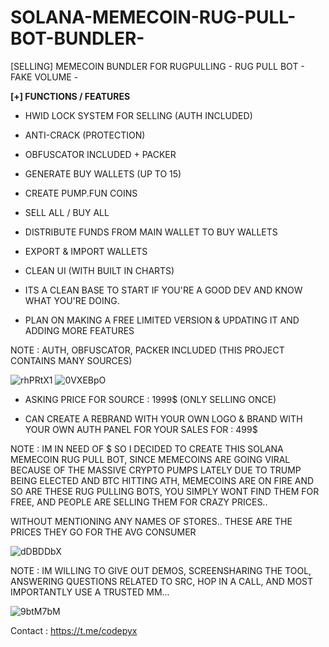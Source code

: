 # SOLANA-MEMECOIN-RUG-PULL-BOT-BUNDLER-
 [SELLING] MEMECOIN BUNDLER FOR RUGPULLING - RUG PULL BOT - FAKE VOLUME - 

 
**[+] FUNCTIONS / FEATURES**

- HWID LOCK SYSTEM FOR SELLING (AUTH INCLUDED)
- ANTI-CRACK (PROTECTION)
- OBFUSCATOR INCLUDED + PACKER
- GENERATE BUY WALLETS (UP TO 15)
- CREATE PUMP.FUN COINS
- SELL ALL / BUY ALL
- DISTRIBUTE FUNDS FROM MAIN WALLET TO BUY WALLETS
- EXPORT & IMPORT WALLETS
- CLEAN UI (WITH BUILT IN CHARTS)
- ITS A CLEAN BASE TO START IF YOU'RE A GOOD DEV AND KNOW WHAT YOU'RE DOING.

- PLAN ON MAKING A FREE LIMITED VERSION & UPDATING IT AND ADDING MORE FEATURES

NOTE : AUTH, OBFUSCATOR, PACKER INCLUDED (THIS PROJECT CONTAINS MANY SOURCES)

![rhPRtX1](https://github.com/user-attachments/assets/16fe67b9-8a52-4616-9d73-e520fae63653)
![0VXEBpO](https://github.com/user-attachments/assets/0880c406-6d96-42b3-a104-71c66907363c)

- ASKING PRICE FOR SOURCE : 1999$ (ONLY SELLING ONCE)

- CAN CREATE A REBRAND WITH YOUR OWN LOGO & BRAND WITH YOUR OWN AUTH PANEL FOR YOUR SALES FOR : 499$

NOTE : IM IN NEED OF $ SO I DECIDED TO CREATE THIS SOLANA MEMECOIN RUG PULL BOT, SINCE MEMECOINS ARE GOING VIRAL BECAUSE OF THE MASSIVE CRYPTO PUMPS LATELY DUE TO TRUMP BEING ELECTED AND BTC HITTING ATH, MEMECOINS ARE ON FIRE AND SO ARE THESE RUG PULLING BOTS, YOU SIMPLY WONT FIND THEM FOR FREE, AND PEOPLE ARE SELLING THEM FOR CRAZY PRICES..

WITHOUT MENTIONING ANY NAMES OF STORES.. THESE ARE THE PRICES THEY GO FOR THE AVG CONSUMER

![dDBDDbX](https://github.com/user-attachments/assets/57cc7510-43d3-4e27-a678-b2d935895ddb)

NOTE : IM WILLING TO GIVE OUT DEMOS, SCREENSHARING THE TOOL, ANSWERING QUESTIONS RELATED TO SRC, HOP IN A CALL, AND MOST IMPORTANTLY USE A TRUSTED MM...

![9btM7bM](https://github.com/user-attachments/assets/119139fc-f19a-44ed-b7fc-ca9d4f0b99bf)

Contact : https://t.me/codepyx


